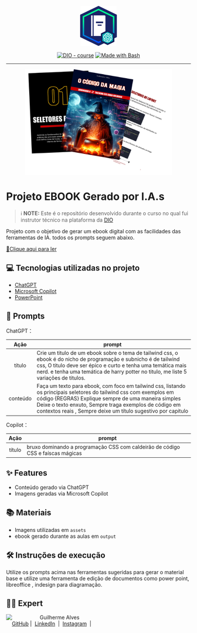 <p align="center">
    <img width="100" src="assets/banner.png">
</p>


<p align="center">
<a href="https://dio.me/"><img src="https://img.shields.io/badge/DIO-Course-28DA77?logo=youtube" alt="DIO - course"></a>
<a href="https://www.gnu.org/software/bash/" title="Go to Bash homepage"><img src="https://img.shields.io/badge/Prompt-Project-blue?logo=gnu-bash&amp;logoColor=white" alt="Made with Bash"></a></p>

-------


<p align="center">
<img 
    src="./assets/cover.png"
    width="400"  
/>
</p>

# Projeto EBOOK Gerado por I.A.s


 > ℹ️ **NOTE:** Este é o repositório desenvolvido durante o curso no qual fui instrutor técnico na plataforma da [DIO](https://dio.me)

Projeto com o objetivo de gerar um ebook digital com as facilidades das ferramentas de IA. todos os prompts
seguem abaixo.

<a href="#" title="View PDF now"> 📕Clique aqui para ler</a>

## 💻 Tecnologias utilizadas no projeto

- [ChatGPT](https://chat.openai.com/) 
- [Microsoft Copilot](https://www.microsoft.com/pt-br/copilot-app)
- [PowerPoint](https://www.microsoft.com/en/microsoft-365/powerpoint)

## 🧠 Prompts


ChatGPT：

|   Ação   | prompt                                                                                                                                                                                                                                                                         |
| :------: | ------------------------------------------------------------------------------------------------------------------------------------------------------------------------------------------------------------------------------------------------------------------------------ |
|  título  | Crie um titulo de um ebook sobre o tema de tailwind css, o ebook é do nicho de programação e subnicho é de tailwind css, O titulo deve ser épico e curto e tenha uma temática mais nerd. e tenha uma temática de harry potter no titulo, me liste 5 variações de titulos.                                                        |
| conteúdo | Faça um texto para ebook, com foco em tailwind css, listando os principais seletores do tailwind css com exemplos em código {REGRAS} Explique sempre de uma maneira simples Deixe o texto enxuto, Sempre traga exemplos de código em contextos reais , Sempre deixe um título sugestivo por capitulo |


Copilot：

|  Ação  | prompt                                                                                 |
| :----: | -------------------------------------------------------------------------------------- |
| título | bruxo dominando a programação CSS com caldeirão de código CSS e faíscas mágicas |

## ✨ Features

- Conteúdo gerado via ChatGPT
- Imagens geradas via Microsoft Copilot

## 📚 Materiais

- Imagens utilizadas em `assets`
- ebook gerado durante as aulas em `output`

## 🛠️ Instruções de execução

Utilize os prompts acima nas ferramentas sugeridas para gerar o material base e utilize uma ferramenta de edição de documentos como power point, libreoffice , indesign para diagramação.

## 👨‍💻 Expert

<p>
    <img 
      align=left 
      margin=10 
      width=80 
      src="https://avatars.githubusercontent.com/u/26578366?v=4"
    />
    <p>&nbsp&nbsp&nbspGuilherme Alves<br>
    &nbsp&nbsp&nbsp
    <a href="https://github.com/bitsbygui">
    GitHub</a>&nbsp;|&nbsp;
    <a href="https://www.linkedin.com/in/guilhermealvessilva/">LinkedIn</a>
&nbsp;|&nbsp;
    <a href="https://www.instagram.com/_guilhermeallves/">
    Instagram</a>
&nbsp;|&nbsp;</p>
</p>
<br/><br/>
<p>

